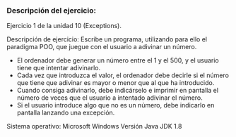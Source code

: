 ### **Descripción del ejercicio:**
Ejercicio 1 de la unidad 10 (Exceptions).

Descripción de ejercicio: Escribe un programa, utilizando para ello el paradigma POO, que juegue con el usuario a adivinar un número.  

- El ordenador debe generar un número entre el 1 y el 500, y el usuario tiene que intentar adivinarlo.
- Cada vez que introduzca el valor, el ordenador debe decirle si el número que tiene que adivinar es mayor o menor que al que ha introducido.
- Cuando consiga adivinarlo, debe indicárselo e imprimir en pantalla el número de veces que el usuario a intentado adivinar el número.
- Si el usuario introduce algo que no es un número, debe indicarlo en pantalla lanzando una excepción.

Sistema operativo: Microsoft Windows 
Versión Java JDK 1.8

